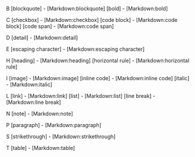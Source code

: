 
B
[blockquote] - [Markdown:blockquote]
[bold] - [Markdown:bold]

C
[checkbox] - [Markdown:checkbox]
[code block] - [Markdown:code block]
[code span] - [Markdown:code span]

D
[detail] - [Markdown:detail]

E
[escaping character] - [Markdown:escaping character]

H
[heading] - [Markdown:heading]
[horizontal rule] - [Markdown:horizontal rule]

I
[image] - [Markdown:image]
[inline code] - [Markdown:inline code]
[italic] - [Markdown:italic]

L
[link] - [Markdown:link]
[list] - [Markdown:list]
[line break] - [Markdown:line break]

N
[note] - [Markdown:note]

P
[paragraph] - [Markdown:paragraph]

S
[strikethrough] - [Markdown:strikethrough]

T
[table] - [Markdown:table]
